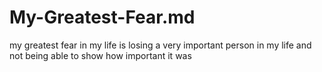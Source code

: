 # My-Greatest-Fear.md
my greatest fear in my life is losing a very important person in my life and not being able to show how important it was
